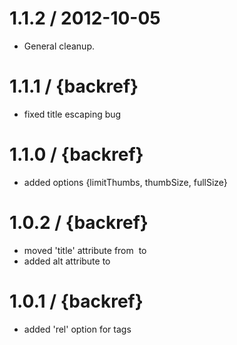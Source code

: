 1.1.2 / 2012-10-05
==================

  * General cleanup.

1.1.1 / {backref}
==================

  * fixed title escaping bug

1.1.0 / {backref}
==================

  * added options {limitThumbs, thumbSize, fullSize}

1.0.2 / {backref}
==================

  * moved 'title' attribute from <img> to <a>
  * added alt attribute to <img>

1.0.1 / {backref}
==================

  * added 'rel' option for <a> tags
